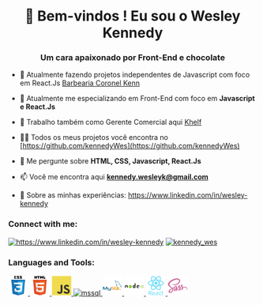 <h1 align="center">👋 Bem-vindos ! Eu sou o Wesley Kennedy</h1>
<h3 align="center">Um cara apaixonado por Front-End e chocolate</h3>

- 🔭 Atualmente fazendo projetos independentes de Javascript com foco em React.Js [Barbearia Coronel Kenn](https://kennedywes.github.io/CoronelKennBarberShop/)

- 🌱 Atualmente me especializando em Front-End com foco em **Javascript e React.Js**

- 👯 Trabalho também como Gerente Comercial aqui [Khelf](https://www.khelf.com.br/)

- 👨‍💻 Todos os meus projetos você encontra no [https://github.com/kennedyWes](https://github.com/kennedyWes)

- 💬 Me pergunte sobre **HTML, CSS, Javascript, React.Js**

- 📫 Você me encontra aqui **kennedy.wesleyk@gmail.com**

- 📄 Sobre as minhas experiências: https://www.linkedin.com/in/wesley-kennedy

<h3 align="left">Connect with me:</h3>
<p align="left">
<a href="https://www.linkedin.com/in/wesley-kennedy" target="blank"><img align="center" src="https://raw.githubusercontent.com/rahuldkjain/github-profile-readme-generator/master/src/images/icons/Social/linked-in-alt.svg" alt="https://www.linkedin.com/in/wesley-kennedy" height="30" width="40" /></a>
<a href="https://instagram.com/kennedy_wes" target="blank"><img align="center" src="https://raw.githubusercontent.com/rahuldkjain/github-profile-readme-generator/master/src/images/icons/Social/instagram.svg" alt="kennedy_wes" height="30" width="40" /></a>
</p>

<h3 align="left">Languages and Tools:</h3>
<p align="left"> <a href="https://www.w3schools.com/css/" target="_blank" rel="noreferrer"> <img src="https://raw.githubusercontent.com/devicons/devicon/master/icons/css3/css3-original-wordmark.svg" alt="css3" width="40" height="40"/> </a> <a href="https://www.w3.org/html/" target="_blank" rel="noreferrer"> <img src="https://raw.githubusercontent.com/devicons/devicon/master/icons/html5/html5-original-wordmark.svg" alt="html5" width="40" height="40"/> </a> <a href="https://developer.mozilla.org/en-US/docs/Web/JavaScript" target="_blank" rel="noreferrer"> <img src="https://raw.githubusercontent.com/devicons/devicon/master/icons/javascript/javascript-original.svg" alt="javascript" width="40" height="40"/> </a> <a href="https://www.microsoft.com/en-us/sql-server" target="_blank" rel="noreferrer"> <img src="https://www.svgrepo.com/show/303229/microsoft-sql-server-logo.svg" alt="mssql" width="40" height="40"/> </a> <a href="https://www.mysql.com/" target="_blank" rel="noreferrer"> <img src="https://raw.githubusercontent.com/devicons/devicon/master/icons/mysql/mysql-original-wordmark.svg" alt="mysql" width="40" height="40"/> </a> <a href="https://nodejs.org" target="_blank" rel="noreferrer"> <img src="https://raw.githubusercontent.com/devicons/devicon/master/icons/nodejs/nodejs-original-wordmark.svg" alt="nodejs" width="40" height="40"/> </a> <a href="https://reactjs.org/" target="_blank" rel="noreferrer"> <img src="https://raw.githubusercontent.com/devicons/devicon/master/icons/react/react-original-wordmark.svg" alt="react" width="40" height="40"/> </a> <a href="https://sass-lang.com" target="_blank" rel="noreferrer"> <img src="https://raw.githubusercontent.com/devicons/devicon/master/icons/sass/sass-original.svg" alt="sass" width="40" height="40"/> </a> </p>
